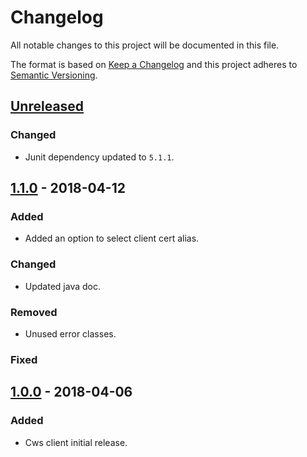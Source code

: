 # Changelog
All notable changes to this project will be documented in this file.

The format is based on [Keep a Changelog](http://keepachangelog.com/en/1.0.0/)
and this project adheres to [Semantic Versioning](http://semver.org/spec/v2.0.0.html).

## [Unreleased]
### Changed
- Junit dependency updated to `5.1.1`.

## [1.1.0] - 2018-04-12
### Added
- Added an option to select client cert alias.

### Changed
- Updated java doc.

### Removed
- Unused error classes.

### Fixed

## [1.0.0] - 2018-04-06
### Added
- Cws client initial release.


[Unreleased]: https://github.com/oneops/certs-client/compare/release-1.1.0...HEAD
[1.1.0]: https://github.com/oneops/certs-client/compare/release-1.0.0...release-1.1.0
[1.0.0]: https://github.com/oneops/certs-client/compare/release-1.0.0...release-1.0.0

